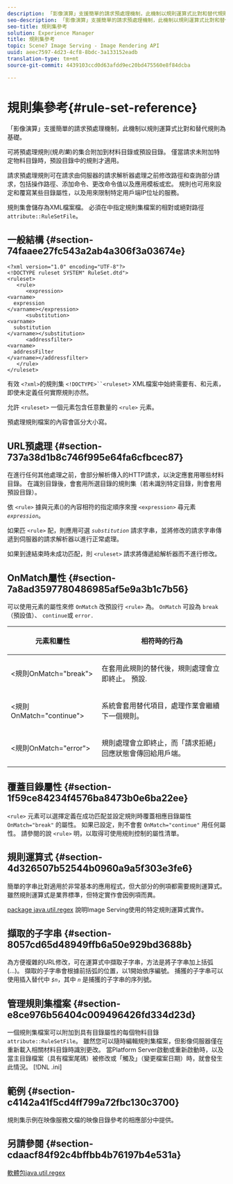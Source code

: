 ```yaml
---
description: 「影像演算」支援簡單的請求預處理機制，此機制以規則運算式比對和替代規則為基礎。
seo-description: 「影像演算」支援簡單的請求預處理機制，此機制以規則運算式比對和替代規則為基礎。
seo-title: 規則集參考
solution: Experience Manager
title: 規則集參考
topic: Scene7 Image Serving - Image Rendering API
uuid: aeec7597-4d23-4cf8-8bdc-3a133152eadb
translation-type: tm+mt
source-git-commit: 4439103ccd0d63afdd9ec20bd475560e8f84dcba

---
```



# 規則集參考{#rule-set-reference}

「影像演算」支援簡單的請求預處理機制，此機制以規則運算式比對和替代規則為基礎。

<!--<a id="section_F44601A65CE1451EAD0A449C66B773CC"></a>-->

可將預處理規則(規&#x200B;*則集*)的集合附加到材料目錄或預設目錄。 僅當請求未附加特定物料目錄時，預設目錄中的規則才適用。

請求預處理規則可在請求由伺服器的請求解析器處理之前修改路徑和查詢部分請求，包括操作路徑、添加命令、更改命令值以及應用模板或宏。 規則也可用來設定和覆寫某些目錄屬性，以及用來限制特定用戶端IP位址的服務。

規則集會儲存為XML檔案檔。 必須在中指定規則集檔案的相對或絕對路徑 `attribute::RuleSetFile`。

## 一般結構 {#section-74faaee27fc543a2ab4a306f3a03674e}

```
<?xml version="1.0" encoding="UTF-8"?>
<!DOCTYPE ruleset SYSTEM" RuleSet.dtd">
<ruleset>
   <rule>
      <expression>
<varname>
  expression
</varname></expression>
      <substitution>
<varname>
  substitution
</varname></substitution>
      <addressfilter>
<varname>
  addressFilter
</varname></addressfilter>
   </rule>
</ruleset>
```

有效 `<?xml>`的規則集 `<!DOCTYPE>``<ruleset>` XML檔案中始終需要有、和元素，即使未定義任何實際規則亦然。

允許 `<ruleset>` 一個元素包含任意數量的 `<rule>` 元素。

預處理規則檔案的內容會區分大小寫。

## URL預處理 {#section-737a38d1b8c746f995e64fa6cfbcec87}

在進行任何其他處理之前，會部分解析傳入的HTTP請求，以決定應套用哪些材料目錄。 在識別目錄後，會套用所選目錄的規則集（若未識別特定目錄，則會套用預設目錄）。

依 `<rule>` 據與元素()的內容相符的指定順序來搜 `<expression>` 尋元素 *`expression`*。

如果匹 `<rule>` 配，則應用可選 *`substitution`* 請求字串，並將修改的請求字串傳遞到伺服器的請求解析器以進行正常處理。

如果到達結束時未成功匹配，則 `<ruleset>` 請求將傳遞給解析器而不進行修改。

## OnMatch屬性 {#section-7a8ad3597780486985af5e9a3b1c7b56}

可以使用元素的屬性來修 `OnMatch` 改預設行 `<rule>` 為。 `OnMatch` 可設為 `break` （預設值）、 `continue`或 `error.`

<table id="table_4CABF55B33854A128D5F326B31C6C397"> 
 <thead> 
  <tr> 
   <th colname="col1" class="entry"> <p>元素和屬性 </p> </th> 
   <th colname="col2" class="entry"> <p>相符時的行為 </p> </th> 
  </tr> 
 </thead>
 <tbody> 
  <tr> 
   <td colname="col1"> <p><span class="codeph"> &lt;規則OnMatch="break"&gt;</span> </p> </td> 
   <td colname="col2"> <p>在套用此規則的替代後，規則處理會立即終止。 預設. </p> </td> 
  </tr> 
  <tr> 
   <td colname="col1"> <p><span class="codeph"> &lt;規則OnMatch="continue"&gt;</span> </p> </td> 
   <td colname="col2"> <p>系統會套用替代項目，處理作業會繼續下一個規則。 </p> </td> 
  </tr> 
  <tr> 
   <td colname="col1"> <p><span class="codeph"> &lt;規則OnMatch="error"&gt;</span> </p> </td> 
   <td colname="col2"> <p>規則處理會立即終止，而「請求拒絕」回應狀態會傳回給用戶端。 </p> </td> 
  </tr> 
 </tbody> 
</table>

## 覆蓋目錄屬性 {#section-1f59ce84234f4576ba8473b0e6ba22ee}

`<rule>` 元素可以選擇定義在成功匹配並設定規則時覆蓋相應目錄屬性 `OnMatch="break"` 的屬性。 如果已設定，則不會套 `OnMatch="continue"` 用任何屬性。 請參閱的說 `<rule>` 明，以取得可使用規則控制的屬性清單。

## 規則運算式 {#section-4d326507b52544b0960a9a5f303e3fe6}

簡單的字串比對適用於非常基本的應用程式，但大部分的例項都需要規則運算式。 雖然規則運算式是業界標準，但特定實作會因例項而異。

[package java.util.regex](https://www2.cs.duke.edu/csed/java/jdk1.4.2/docs/api/) 說明Image Serving使用的特定規則運算式實作。

## 擷取的子字串 {#section-8057cd65d48949ffb6a50e929bd3688b}

為方便複雜的URL修改，可在運算式中擷取子字串，方法是將子字串加上括弧(...)。 擷取的子字串會根據前括弧的位置，以1開始依序編號。 捕獲的子字串可以使用插入替代中 *`$n`*，其中 *`n`* 是捕獲的子字串的序列號。

## 管理規則集檔案 {#section-e8ce976b56404c009496426fd334d23d}

一個規則集檔案可以附加到具有目錄屬性的每個物料目錄 `attribute::RuleSetFile`。 雖然您可以隨時編輯規則集檔案，但影像伺服器僅在重新載入相關材料目錄時識別更改。 當Platform Server啟動或重新啟動時，以及當主目錄檔案（具有檔案尾碼）被修改或「觸及」（變更檔案日期）時，就會發生此情況。 [!DNL .ini]

## 範例 {#section-c4142a41f5cd4ff799a72fbc130c3700}

規則集示例在映像服務文檔的映像目錄參考的相應部分中提供。

## 另請參閱 {#section-cdaacf84f92c4bffbb4b76197b4e531a}

[軟體包java.util.regex](https://www2.cs.duke.edu/csed/java/jdk1.4.2/docs/api/)
